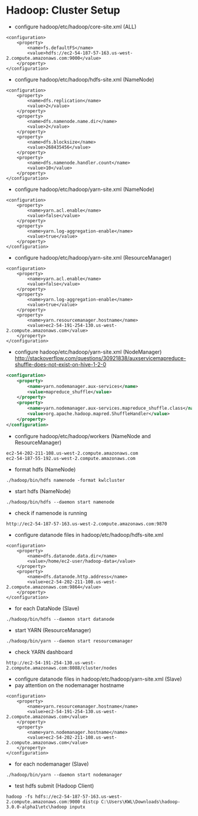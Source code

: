 # Hadoop: Cluster Setup

- configure hadoop/etc/hadoop/core-site.xml (ALL)
```
<configuration>
    <property>
        <name>fs.defaultFS</name>
        <value>hdfs://ec2-54-187-57-163.us-west-2.compute.amazonaws.com:9000</value>
    </property>
</configuration>
```

- configure hadoop/etc/hadoop/hdfs-site.xml (NameNode)
```
<configuration>
    <property>
        <name>dfs.replication</name>
        <value>2</value>
    </property>
    <property>
        <name>dfs.namenode.name.dir</name>
        <value>2</value>
    </property>
    <property>
        <name>dfs.blocksize</name>
        <value>268435456</value>
    </property>
    <property>
        <name>dfs.namenode.handler.count</name>
        <value>10</value>
    </property>
</configuration>
```

- configure hadoop/etc/hadoop/yarn-site.xml (NameNode)
```
<configuration>
    <property>
        <name>yarn.acl.enable</name>
        <value>false</value>
    </property>
    <property>
        <name>yarn.log-aggregation-enable</name>
        <value>true</value>
    </property>
</configuration>
```

- configure hadoop/etc/hadoop/yarn-site.xml (ResourceManager)
```
<configuration>
    <property>
        <name>yarn.acl.enable</name>
        <value>false</value>
    </property>
    <property>
        <name>yarn.log-aggregation-enable</name>
        <value>true</value>
    </property>
    <property>
        <name>yarn.resourcemanager.hostname</name>
        <value>ec2-54-191-254-130.us-west-2.compute.amazonaws.com</value>
    </property>
</configuration>
```

- configure hadoop/etc/hadoop/yarn-site.xml (NodeManager)
http://stackoverflow.com/questions/30921838/auxservicemapreduce-shuffle-does-not-exist-on-hive-1-2-0
```xml
<configuration>
    <property>
        <name>yarn.nodemanager.aux-services</name>
        <value>mapreduce_shuffle</value>
    </property>
    <property>
	    <name>yarn.nodemanager.aux-services.mapreduce_shuffle.class</name>
	    <value>org.apache.hadoop.mapred.ShuffleHandler</value>
  	</property>
</configuration>
```

- configure hadoop/etc/hadoop/workers (NameNode and ResourceManager)
```
ec2-54-202-211-108.us-west-2.compute.amazonaws.com
ec2-54-187-55-192.us-west-2.compute.amazonaws.com
```

- format hdfs (NameNode)
```
./hadoop/bin/hdfs namenode -format kwlcluster
```

- start hdfs (NameNode)
```
./hadoop/bin/hdfs --daemon start namenode
```

- check if namenode is running
```
http://ec2-54-187-57-163.us-west-2.compute.amazonaws.com:9870
```

- configure datanode files in hadoop/etc/hadoop/hdfs-site.xml
```
<configuration>
    <property>
        <name>dfs.datanode.data.dir</name>
        <value>/home/ec2-user/hadoop-data</value>
    </property>
    <property>
        <name>dfs.datanode.http.address</name>
        <value>ec2-54-202-211-108.us-west-2.compute.amazonaws.com:9864</value>
    </property>
</configuration>
```

- for each DataNode (Slave)
```
./hadoop/bin/hdfs --daemon start datanode
```

- start YARN (ResourceManager)
```
./hadoop/bin/yarn --daemon start resourcemanager
```

- check YARN dashboard
```
http://ec2-54-191-254-130.us-west-2.compute.amazonaws.com:8088/cluster/nodes
```

- configure datanode files in hadoop/etc/hadoop/yarn-site.xml (Slave)
- pay attention on the nodemanager hostname
```
<configuration>
    <property>
        <name>yarn.resourcemanager.hostname</name>
        <value>ec2-54-191-254-130.us-west-2.compute.amazonaws.com</value>
    </property>
    <property>
        <name>yarn.nodemanager.hostname</name>
        <value>ec2-54-202-211-108.us-west-2.compute.amazonaws.com</value>
    </property>
</configuration>
```

- for each nodemanager (Slave)
```
./hadoop/bin/yarn --daemon start nodemanager
```

- test hdfs submit (Hadoop Client)
```
hadoop -fs hdfs://ec2-54-187-57-163.us-west-2.compute.amazonaws.com:9000 distcp C:\Users\KWL\Downloads\hadoop-3.0.0-alpha1\etc\hadoop inputx
```